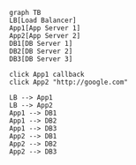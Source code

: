 <script>
	var callback = function() {
		alert('A callback was triggered');
	}
</script>

```mermaid
graph TB
LB[Load Balancer]
App1[App Server 1]
App2[App Server 2]
DB1[DB Server 1]
DB2[DB Server 2]
DB3[DB Server 3]

click App1 callback
click App2 "http://google.com"

LB --> App1
LB --> App2
App1 --> DB1
App1 --> DB2
App1 --> DB3
App2 --> DB1
App2 --> DB2
App2 --> DB3
```
<!--stackedit_data:
eyJoaXN0b3J5IjpbLTQzMTQ5MDQxOSwxNTI2MTg1NDI1LDIxMz
c1MDc5MzgsLTI4NTkyODY1Niw3MjU5NzcxMjhdfQ==
-->